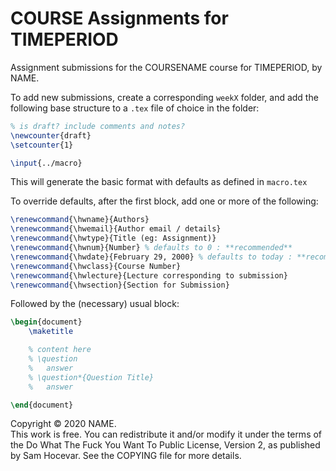 # COURSE Assignments for TIMEPERIOD

Assignment submissions for the COURSENAME course for TIMEPERIOD, by NAME.

To add new submissions, create a corresponding `weekX` folder, and add the following base structure to a `.tex` file of choice in the folder:

```tex
% is draft? include comments and notes?
\newcounter{draft}
\setcounter{1}

\input{../macro}
```

This will generate the basic format with defaults as defined in `macro.tex`

To override defaults, after the first block, add one or more of the following:

```tex
\renewcommand{\hwname}{Authors}
\renewcommand{\hwemail}{Author email / details}
\renewcommand{\hwtype}{Title (eg: Assignment)}
\renewcommand{\hwnum}{Number} % defaults to 0 : **recommended**
\renewcommand{\hwdate}{February 29, 2000} % defaults to today : **recommended**
\renewcommand{\hwclass}{Course Number}
\renewcommand{\hwlecture}{Lecture corresponding to submission}
\renewcommand{\hwsection}{Section for Submission}
```

Followed by the (necessary) usual block:

```tex
\begin{document}
    \maketitle

    % content here
    % \question
    %   answer
    % \question*{Question Title}
    %   answer

\end{document}
```

Copyright © 2020 NAME. \
This work is free. You can redistribute it and/or modify it under the
terms of the Do What The Fuck You Want To Public License, Version 2,
as published by Sam Hocevar. See the COPYING file for more details.
